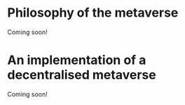 # Philosophy of the metaverse
Coming soon!

# An implementation of a decentralised metaverse
Coming soon!

